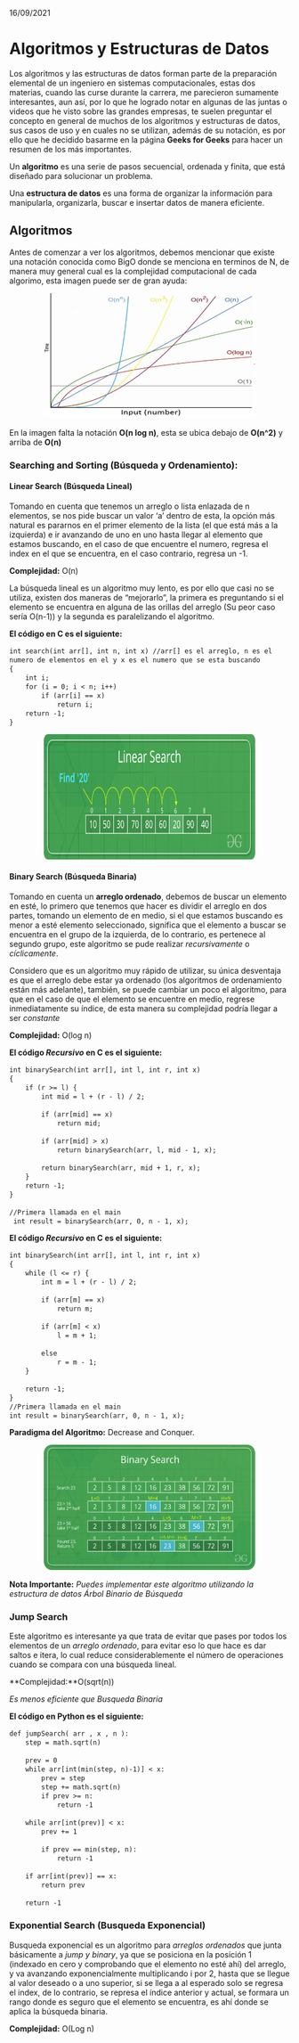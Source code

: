 16/09/2021
# Algoritmos y Estructuras de Datos
Los algoritmos y las estructuras de datos forman parte de la preparación elemental de un ingeniero en sistemas computacionales, estas dos materias, cuando las curse durante la carrera, me parecieron sumamente interesantes, aun así, por lo que he logrado notar en algunas de las juntas o videos que he visto sobre las grandes empresas, te suelen preguntar el concepto en general de muchos de los algoritmos y estructuras de datos, sus casos de uso y en cuales no se utilizan, además de su notación, es por ello que he decidido basarme en la página **Geeks for Geeks** para hacer un resumen de los más importantes. 

Un **algoritmo** es una serie de pasos secuencial, ordenada y finita, que está diseñado para solucionar un problema. 

Una **estructura de datos** es una forma de organizar la información para manipularla, organizarla, buscar e insertar datos de manera eficiente.
## Algoritmos
Antes de comenzar a ver los algoritmos, debemos mencionar que existe una notación conocida como BigO donde se menciona en terminos de N, de manera muy general cual es la complejidad computacional de cada algorimo, esta imagen puede ser de gran ayuda:
<p align="center">
  <img src="bigO.png" width="380" height="225"/>
</p>

En la imagen falta la notación **O(n log n)**, esta se ubica debajo de **O(n^2)** y arriba de **O(n)**

### Searching and Sorting (Búsqueda y Ordenamiento):
#### Linear Search (Búsqueda Lineal)
Tomando en cuenta que tenemos un arreglo o lista enlazada de n elementos, se nos pide buscar un valor ‘a’ dentro de esta, la opción más natural es pararnos en el primer elemento de la lista (el que está más a la izquierda) e ir avanzando de uno en uno hasta llegar al elemento que estamos buscando, en el caso de que encuentre el numero, regresa el index en el que se encuentra, en el caso contrario, regresa un -1.

**Complejidad:** O(n)

La búsqueda lineal es un algoritmo muy lento, es por ello que casi no se utiliza, existen dos maneras de “mejorarlo”, la primera es preguntando si el elemento se encuentra en alguna de las orillas del arreglo (Su peor caso sería O(n-1)) y la segunda es paralelizando el algoritmo.

**El código en C es el siguiente:**
``` 
int search(int arr[], int n, int x) //arr[] es el arreglo, n es el numero de elementos en el y x es el numero que se esta buscando
{
    int i;
    for (i = 0; i < n; i++)
        if (arr[i] == x)
            return i;
    return -1;
}
```
<p align="center">
  <img src="Linear-Search.png" width="380" height="225"/>
</p>

#### Binary Search (Búsqueda Binaria)
Tomando en cuenta un **arreglo ordenado**, debemos de buscar un elemento en esté, lo primero que tenemos que hacer es dividir el arreglo en dos partes, tomando un elemento de en medio, si el que estamos buscando es menor a esté elemento seleccionado, significa que el elemento a buscar se encuentra en el grupo de la izquierda, de lo contrario, es pertenece al segundo grupo, este algoritmo se pude realizar *recursivamente* o *cíclicamente*.

Considero que es un algoritmo muy rápido de utilizar, su única desventaja es que el arreglo debe estar ya ordenado (los algoritmos de ordenamiento están más adelante), también, se puede cambiar un poco el algoritmo, para que en el caso de que el elemento se encuentre en medio, regrese inmediatamente su índice, de esta manera su complejidad podría llegar a ser *constante*

**Complejidad:** O(log n)

**El código *Recursivo* en C es el siguiente:**
``` 
int binarySearch(int arr[], int l, int r, int x)
{
    if (r >= l) {
        int mid = l + (r - l) / 2;
  
        if (arr[mid] == x)
            return mid;
  
        if (arr[mid] > x)
            return binarySearch(arr, l, mid - 1, x);
  
        return binarySearch(arr, mid + 1, r, x);
    }
    return -1;
}

//Primera llamada en el main
 int result = binarySearch(arr, 0, n - 1, x);
``` 
**El código *Recursivo* en C es el siguiente:**
``` 
int binarySearch(int arr[], int l, int r, int x)
{
    while (l <= r) {
        int m = l + (r - l) / 2;

        if (arr[m] == x)
            return m;
  
        if (arr[m] < x)
            l = m + 1;
  
        else
            r = m - 1;
    }
  
    return -1;
}
//Primera llamada en el main
int result = binarySearch(arr, 0, n - 1, x);
``` 
**Paradigma del Algoritmo:** Decrease and Conquer.
<p align="center">
  <img src="Binary-Search.png" width="380" height="225"/>
</p>

**Nota Importante:** *Puedes implementar este algoritmo utilizando la estructura de datos Árbol Binario de Búsqueda*

### Jump Search
Este algoritmo es interesante ya que trata de evitar que pases por todos los elementos de un *arreglo ordenado*, para evitar eso lo que hace es dar saltos e itera, lo cual reduce considerablemente el número de operaciones cuando se compara con una búsqueda lineal.

**Complejidad:**O(sqrt(n))

*Es menos eficiente que Busqueda Binaria*

**El código en Python es el siguiente:**
``` 
def jumpSearch( arr , x , n ):     
    step = math.sqrt(n)

    prev = 0
    while arr[int(min(step, n)-1)] < x:
        prev = step
        step += math.sqrt(n)
        if prev >= n:
            return -1
     
    while arr[int(prev)] < x:
        prev += 1
             
        if prev == min(step, n):
            return -1
     
    if arr[int(prev)] == x:
        return prev
     
    return -1
```
### Exponential Search (Busqueda Exponencial)
Busqueda exponencial es un algoritmo para *arreglos ordenados* que junta básicamente a *jump y binary*, ya que se posiciona en la posición 1 (indexado en cero y comprobando que el elemento no esté ahí) del arreglo, y va avanzando exponencialmente multiplicando i por 2, hasta que se llegue al valor deseado o a uno superior, si se llega a al esperado solo se regresa el index, de lo contrario, se represa el índice anterior y actual, se formara un rango donde es seguro que el elemento se encuentra, es ahí donde se aplica la búsqueda binaria.

**Complejidad:** O(Log n) 
